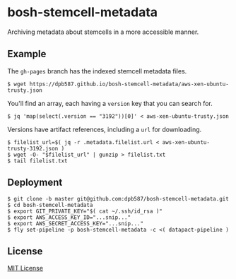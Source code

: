 # bosh-stemcell-metadata

Archiving metadata about stemcells in a more accessible manner.


## Example

The `gh-pages` branch has the indexed stemcell metadata files.

    $ wget https://dpb587.github.io/bosh-stemcell-metadata/aws-xen-ubuntu-trusty.json

You'll find an array, each having a `version` key that you can search for.

    $ jq 'map(select(.version == "3192"))[0]' < aws-xen-ubuntu-trusty.json

Versions have artifact references, including a `url` for downloading.

    $ filelist_url=$( jq -r .metadata.filelist.url < aws-xen-ubuntu-trusty-3192.json )
    $ wget -O- "$filelist_url" | gunzip > filelist.txt
    $ tail filelist.txt


## Deployment

    $ git clone -b master git@github.com:dpb587/bosh-stemcell-metadata.git
    $ cd bosh-stemcell-metadata
    $ export GIT_PRIVATE_KEY="$( cat ~/.ssh/id_rsa )"
    $ export AWS_ACCESS_KEY_ID="...snip..."
    $ export AWS_SECRET_ACCESS_KEY="...snip..."
    $ fly set-pipeline -p bosh-stemcell-metadata -c <( datapact-pipeline )


## License

[MIT License](./LICENSE)
